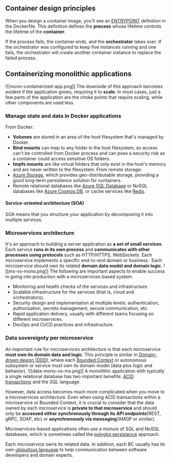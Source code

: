 ## Container design principles

When you design a container image, you'll see an [ENTRYPOINT](https://docs.docker.com/engine/reference/builder/#entrypoint) definition in the Dockerfile. This definition defines the **process** whose lifetime controls the lifetime of the **container**.

If the process fails, the container ends, and the **orchestrator** takes over. If the orchestrator was configured to keep five instances running and one fails, the orchestrator will create another container instance to replace the failed process.

## Containerizing monolithic applications
![[mono-containerized-app.png]]
The downside of this approach becomes evident if the application grows, requiring it to **scale**. In most cases, just a few parts of the application are the choke points that require scaling, while other components are used less.

### Manage state and data in Docker applications
From Docker:
- **Volumes** are stored in an area of the host filesystem that's managed by Docker.
- **Bind mounts** can map to any folder in the host filesystem, so access can't be controlled from Docker process and can pose a security risk as a container could access sensitive OS folders.
- **tmpfs mounts** are like virtual folders that only exist in the host's memory and are never written to the filesystem.
From remote storage:
-   [Azure Storage](https://azure.microsoft.com/documentation/services/storage/), which provides geo-distributable storage, providing a good long-term persistence solution for containers.
-   Remote relational databases like [Azure SQL Database](https://azure.microsoft.com/services/sql-database/) or NoSQL databases like [Azure Cosmos DB](https://learn.microsoft.com/en-us/azure/cosmos-db/introduction), or cache services like [Redis](https://redis.io/).

#### Service-oriented architecture (SOA)
SOA means that you structure your application by decomposing it into multiple services.

### Microservices architecture
It's an approach to building a server application as **a set of small services**.
Each service **runs in its own process** and **communicates with other processes using protocols** such as HTTP/HTTPS, WebSockets.
Each microservice implements a specific end-to-end domain or business.  Each microservice should own its related **domain data model and domain logic**.
![[ms-vs-mono.png]]
The following are important aspects to enable success in going into production with a microservices-based system:

- Monitoring and health checks of the services and infrastructure.
- Scalable infrastructure for the services (that is, cloud and orchestrators).
- Security design and implementation at multiple levels: authentication, authorization, secrets management, secure communication, etc.
- Rapid application delivery, usually with different teams focusing on different microservices.
- DevOps and CI/CD practices and infrastructure.

### Data sovereignty per microservice

An important rule for microservices architecture is that each microservice **must own its domain data and logic**. This principle is similar in [Domain-driven design (DDD)](https://en.wikipedia.org/wiki/Domain-driven_design), where each [Bounded Context](https://martinfowler.com/bliki/BoundedContext.html) or autonomous subsystem or service must own its domain model (data plus logic and behavior).
![[data-mono-vs-ms.png]]
A monolithic application with typically a single relational database has two important benefits: [ACID transactions](https://en.wikipedia.org/wiki/ACID) and the SQL language.

However, data access becomes much more complicated when you move to a microservices architecture. Even when using ACID transactions within a microservice or Bounded Context, it is crucial to consider that the data owned by each microservice is **private to that microservice** and should only be **accessed either synchronously through its API endpoints**(REST, gRPC, SOAP, etc) or **asynchronously via messaging**(AMQP or similar).

Microservices-based applications often use a mixture of SQL and NoSQL databases, which is sometimes called the [polyglot persistence](https://martinfowler.com/bliki/PolyglotPersistence.html) approach.

Each microservice owns its related data. In addition, each BC usually has its own [ubiquitous language](https://martinfowler.com/bliki/UbiquitousLanguage.html) to help communication between software developers and domain experts.

